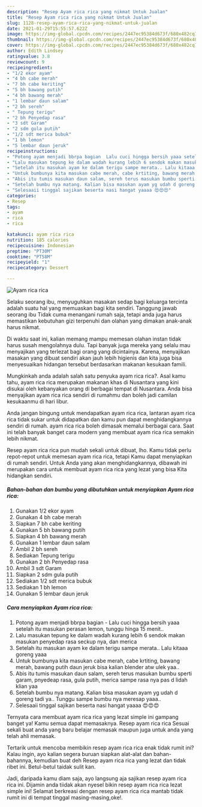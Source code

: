 ```yaml
---
description: "Resep Ayam rica rica yang nikmat Untuk Jualan"
title: "Resep Ayam rica rica yang nikmat Untuk Jualan"
slug: 1128-resep-ayam-rica-rica-yang-nikmat-untuk-jualan
date: 2021-01-29T15:55:57.622Z
image: https://img-global.cpcdn.com/recipes/2447ec95384d673f/680x482cq70/ayam-rica-rica-foto-resep-utama.jpg
thumbnail: https://img-global.cpcdn.com/recipes/2447ec95384d673f/680x482cq70/ayam-rica-rica-foto-resep-utama.jpg
cover: https://img-global.cpcdn.com/recipes/2447ec95384d673f/680x482cq70/ayam-rica-rica-foto-resep-utama.jpg
author: Edith Lindsey
ratingvalue: 3.8
reviewcount: 9
recipeingredient:
- "1/2 ekor ayam"
- "4 bh cabe merah"
- "7 bh cabe keriting"
- "5 bh bawang putih"
- "4 bh bawang merah"
- "1 lembar daun salam"
- "2 bh sereh"
- " Tepung terigu"
- "2 bh Penyedap rasa"
- "3 sdt Garam"
- "2 sdm gula putih"
- "1/2 sdt merica bubuk"
- "1 bh lemon"
- "5 lembar daun jeruk"
recipeinstructions:
- "Potong ayam menjadi bbrpa bagian  Lalu cuci hingga bersih yaaa setelah itu masukan perasan lemon, tunggu hinga 15 menit.."
- "Lalu masukan tepung ke dalam wadah kurang lebih 6 sendok makan masukan penyedap rasa seckup nya, dan merica"
- "Setelah itu masukan ayam ke dalam terigu sampe merata.. Lalu kitaaa goreng yaaa"
- "Untuk bumbunya kita masukan cabe merah, cabe krtiting, bawang merah, bawang putih daun jeruk bisa kalian blender atw ulek yaa.."
- "Abis itu tumis masukan daun salam, sereh terus masukan bumbu sperti garam, pnyedeap rasa, gula putih, merica sampe rasa nya pas d lidah klian yaa"
- "Setelah bumbu nya matang. Kalian bisa masukan ayam yg udah d goreng tadi ya.. Tunggu sampe bumbu nya meresap yaaa.."
- "Selesaaii tinggal sajikan beserta nasi hangat yaaaa 😍😍😍"
categories:
- Resep
tags:
- ayam
- rica
- rica

katakunci: ayam rica rica 
nutrition: 185 calories
recipecuisine: Indonesian
preptime: "PT30M"
cooktime: "PT58M"
recipeyield: "1"
recipecategory: Dessert

---
```



![Ayam rica rica](https://img-global.cpcdn.com/recipes/2447ec95384d673f/680x482cq70/ayam-rica-rica-foto-resep-utama.jpg)

Selaku seorang ibu, menyuguhkan masakan sedap bagi keluarga tercinta adalah suatu hal yang memuaskan bagi kita sendiri. Tanggung jawab seorang ibu Tidak cuma menangani rumah saja, tetapi anda juga harus memastikan kebutuhan gizi terpenuhi dan olahan yang dimakan anak-anak harus nikmat.

Di waktu  saat ini, kalian memang mampu memesan olahan instan tidak harus susah mengolahnya dulu. Tapi banyak juga mereka yang selalu mau menyajikan yang terlezat bagi orang yang dicintainya. Karena, menyajikan masakan yang dibuat sendiri akan jauh lebih higienis dan kita juga bisa menyesuaikan hidangan tersebut berdasarkan makanan kesukaan famili. 



Mungkinkah anda adalah salah satu penyuka ayam rica rica?. Asal kamu tahu, ayam rica rica merupakan makanan khas di Nusantara yang kini disukai oleh kebanyakan orang di berbagai tempat di Nusantara. Anda bisa menyajikan ayam rica rica sendiri di rumahmu dan boleh jadi camilan kesukaanmu di hari libur.

Anda jangan bingung untuk mendapatkan ayam rica rica, lantaran ayam rica rica tidak sukar untuk didapatkan dan kamu pun dapat menghidangkannya sendiri di rumah. ayam rica rica boleh dimasak memalui berbagai cara. Saat ini telah banyak banget cara modern yang membuat ayam rica rica semakin lebih nikmat.

Resep ayam rica rica pun mudah sekali untuk dibuat, lho. Kamu tidak perlu repot-repot untuk memesan ayam rica rica, tetapi Kamu dapat menyiapkan di rumah sendiri. Untuk Anda yang akan menghidangkannya, dibawah ini merupakan cara untuk membuat ayam rica rica yang lezat yang bisa Kita hidangkan sendiri.

<!--inarticleads1-->

##### Bahan-bahan dan bumbu yang dibutuhkan untuk menyiapkan Ayam rica rica:

1. Gunakan 1/2 ekor ayam
1. Gunakan 4 bh cabe merah
1. Siapkan 7 bh cabe keriting
1. Gunakan 5 bh bawang putih
1. Siapkan 4 bh bawang merah
1. Gunakan 1 lembar daun salam
1. Ambil 2 bh sereh
1. Sediakan  Tepung terigu
1. Gunakan 2 bh Penyedap rasa
1. Ambil 3 sdt Garam
1. Siapkan 2 sdm gula putih
1. Sediakan 1/2 sdt merica bubuk
1. Sediakan 1 bh lemon
1. Gunakan 5 lembar daun jeruk




<!--inarticleads2-->

##### Cara menyiapkan Ayam rica rica:

1. Potong ayam menjadi bbrpa bagian  - Lalu cuci hingga bersih yaaa setelah itu masukan perasan lemon, tunggu hinga 15 menit..
1. Lalu masukan tepung ke dalam wadah kurang lebih 6 sendok makan masukan penyedap rasa seckup nya, dan merica
1. Setelah itu masukan ayam ke dalam terigu sampe merata.. Lalu kitaaa goreng yaaa
1. Untuk bumbunya kita masukan cabe merah, cabe krtiting, bawang merah, bawang putih daun jeruk bisa kalian blender atw ulek yaa..
1. Abis itu tumis masukan daun salam, sereh terus masukan bumbu sperti garam, pnyedeap rasa, gula putih, merica sampe rasa nya pas d lidah klian yaa
1. Setelah bumbu nya matang. Kalian bisa masukan ayam yg udah d goreng tadi ya.. Tunggu sampe bumbu nya meresap yaaa..
1. Selesaaii tinggal sajikan beserta nasi hangat yaaaa 😍😍😍




Ternyata cara membuat ayam rica rica yang lezat simple ini gampang banget ya! Kamu semua dapat memasaknya. Resep ayam rica rica Sesuai sekali buat anda yang baru belajar memasak maupun juga untuk anda yang telah ahli memasak.

Tertarik untuk mencoba membikin resep ayam rica rica enak tidak rumit ini? Kalau ingin, ayo kalian segera buruan siapkan alat-alat dan bahan-bahannya, kemudian buat deh Resep ayam rica rica yang lezat dan tidak ribet ini. Betul-betul taidak sulit kan. 

Jadi, daripada kamu diam saja, ayo langsung aja sajikan resep ayam rica rica ini. Dijamin anda tiidak akan nyesel bikin resep ayam rica rica lezat simple ini! Selamat berkreasi dengan resep ayam rica rica mantab tidak rumit ini di tempat tinggal masing-masing,oke!.

